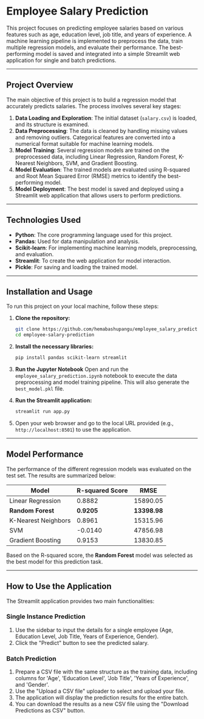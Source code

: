 # Employee Salary Prediction

This project focuses on predicting employee salaries based on various features such as age, education level, job title, and years of experience. A machine learning pipeline is implemented to preprocess the data, train multiple regression models, and evaluate their performance. The best-performing model is saved and integrated into a simple Streamlit web application for single and batch predictions.

---

## Project Overview

The main objective of this project is to build a regression model that accurately predicts salaries. The process involves several key stages:

1.  **Data Loading and Exploration**: The initial dataset (`salary.csv`) is loaded, and its structure is examined.
2.  **Data Preprocessing**: The data is cleaned by handling missing values and removing outliers. Categorical features are converted into a numerical format suitable for machine learning models.
3.  **Model Training**: Several regression models are trained on the preprocessed data, including Linear Regression, Random Forest, K-Nearest Neighbors, SVM, and Gradient Boosting.
4.  **Model Evaluation**: The trained models are evaluated using R-squared and Root Mean Squared Error (RMSE) metrics to identify the best-performing model.
5.  **Model Deployment**: The best model is saved and deployed using a Streamlit web application that allows users to perform predictions.

---

## Technologies Used

*   **Python**: The core programming language used for this project.
*   **Pandas**: Used for data manipulation and analysis.
*   **Scikit-learn**: For implementing machine learning models, preprocessing, and evaluation.
*   **Streamlit**: To create the web application for model interaction.
*   **Pickle**: For saving and loading the trained model.

---

## Installation and Usage

To run this project on your local machine, follow these steps:

1.  **Clone the repository:**
    ```bash
    git clone https://github.com/hemabashupangu/employee_salary_prediction.git
    cd employee-salary-prediction
    ```

2.  **Install the necessary libraries:**
    ```bash
    pip install pandas scikit-learn streamlit
    ```

3.  **Run the Jupyter Notebook**
    Open and run the `employee_salary_prediction.ipynb` notebook to execute the data preprocessing and model training pipeline. This will also generate the `best_model.pkl` file.

4.  **Run the Streamlit application:**
    ```bash
    streamlit run app.py
    ```

5.  Open your web browser and go to the local URL provided (e.g., `http://localhost:8501`) to use the application.

---

## Model Performance

The performance of the different regression models was evaluated on the test set. The results are summarized below:

| Model                 | R-squared Score | RMSE        |
| --------------------- | --------------- | ----------- |
| Linear Regression     | 0.8882          | 15890.05    |
| **Random Forest**     | **0.9205**      | **13398.98**|
| K-Nearest Neighbors   | 0.8961          | 15315.96    |
| SVM                   | -0.0140         | 47856.98    |
| Gradient Boosting     | 0.9153          | 13830.85    |

Based on the R-squared score, the **Random Forest** model was selected as the best model for this prediction task.

---

## How to Use the Application

The Streamlit application provides two main functionalities:

### Single Instance Prediction

1.  Use the sidebar to input the details for a single employee (Age, Education Level, Job Title, Years of Experience, Gender).
2.  Click the "Predict" button to see the predicted salary.

### Batch Prediction

1.  Prepare a CSV file with the same structure as the training data, including columns for 'Age', 'Education Level', 'Job Title', 'Years of Experience', and 'Gender'.
2.  Use the "Upload a CSV file" uploader to select and upload your file.
3.  The application will display the prediction results for the entire batch.
4.  You can download the results as a new CSV file using the "Download Predictions as CSV" button.
